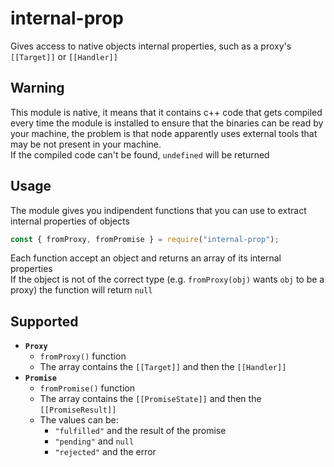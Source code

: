 
# internal-prop
Gives access to native objects internal properties, such as a proxy's `[[Target]]` or `[[Handler]]`

## Warning
This module is native, it means that it contains c++ code that gets compiled every time the module is installed to ensure that the binaries can be read by your machine, the problem is that node apparently uses external tools that may be not present in your machine. <br>
If the compiled code can't be found, `undefined` will be returned

## Usage
The module gives you indipendent functions that you can use to extract internal properties of objects
```js
const { fromProxy, fromPromise } = require("internal-prop");
```
Each function accept an object and returns an array of its internal properties <br>
If the object is not of the correct type (e.g. `fromProxy(obj)` wants `obj` to be a proxy) the function will return `null`

## Supported
- **`Proxy`** 
    - `fromProxy()` function
    - The array contains the `[[Target]]` and then the `[[Handler]]`
- **`Promise`** 
    - `fromPromise()` function
    - The array contains the `[[PromiseState]]` and then the `[[PromiseResult]]`
    - The values can be:
        - `"fulfilled"` and the result of the promise
        - `"pending"` and `null`
        - `"rejected"` and the error